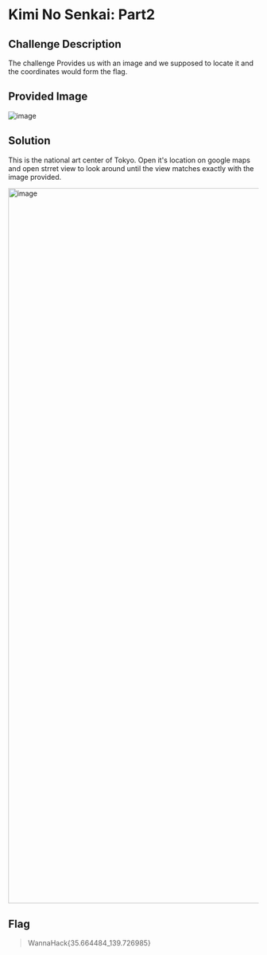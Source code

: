 # Kimi No Senkai: Part2
## Challenge Description
The challenge Provides us with an image and we supposed to locate it and the coordinates would form the flag.

## Provided Image

![image](https://github.com/user-attachments/assets/155d8573-b003-4464-a560-37f55f3f8863)

## Solution
This is the national art center of Tokyo. Open it's location on google maps and open strret view to look around until the view matches exactly with the image provided.

<img width="1438" alt="image" src="https://github.com/user-attachments/assets/41510db8-22f9-41be-87b3-068d3ffea231" />

## Flag
> WannaHack{35.664484_139.726985}
